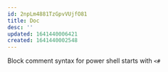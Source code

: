 ```yaml
---
id: 2npLm4881TzGpvVUjfO81
title: Doc
desc: ''
updated: 1641440006421
created: 1641440002548
---
```


Block comment syntax for power shell starts with `<#`
